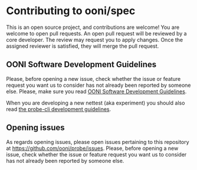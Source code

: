 # Contributing to ooni/spec

This is an open source project, and contributions are welcome! You are welcome
to open pull requests. An open pull request will be reviewed by a core
developer. The review may request you to apply changes. Once the assigned
reviewer is satisfied, they will merge the pull request.

## OONI Software Development Guidelines

Please, before opening a new issue, check whether the issue or feature request
you want us to consider has not already been reported by someone else.
Please, make sure you read [OONI Software Development Guidelines](
https://ooni.org/post/ooni-software-development-guidelines/).

When you are developing a new nettest (aka experiment) you should also
read [the probe-cli development guidelines](https://github.com/ooni/probe-cli/blob/master/CONTRIBUTING.md).

## Opening issues

As regards opening issues, please open issues pertaining to this repository at
https://github.com/ooni/probe/issues. Please, before opening a new issue,
check whether the issue or feature request you want us to consider has not
already been reported by someone else.
